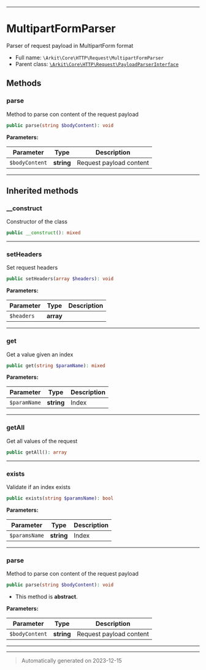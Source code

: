 ***

# MultipartFormParser

Parser of request payload in MultipartForm format



* Full name: `\Arkit\Core\HTTP\Request\MultipartFormParser`
* Parent class: [`\Arkit\Core\HTTP\Request\PayloadParserInterface`](./PayloadParserInterface.md)




## Methods


### parse

Method to parse con content of the request payload

```php
public parse(string $bodyContent): void
```








**Parameters:**

| Parameter | Type | Description |
|-----------|------|-------------|
| `$bodyContent` | **string** | Request payload content |





***


## Inherited methods


### __construct

Constructor of the class

```php
public __construct(): mixed
```












***

### setHeaders

Set request headers

```php
public setHeaders(array $headers): void
```








**Parameters:**

| Parameter | Type | Description |
|-----------|------|-------------|
| `$headers` | **array** |  |





***

### get

Get a value given an index

```php
public get(string $paramName): mixed
```








**Parameters:**

| Parameter | Type | Description |
|-----------|------|-------------|
| `$paramName` | **string** | Index |





***

### getAll

Get all values of the request

```php
public getAll(): array
```












***

### exists

Validate if an index exists

```php
public exists(string $paramsName): bool
```








**Parameters:**

| Parameter | Type | Description |
|-----------|------|-------------|
| `$paramsName` | **string** | Index |





***

### parse

Method to parse con content of the request payload

```php
public parse(string $bodyContent): void
```




* This method is **abstract**.



**Parameters:**

| Parameter | Type | Description |
|-----------|------|-------------|
| `$bodyContent` | **string** | Request payload content |





***


***
> Automatically generated on 2023-12-15
